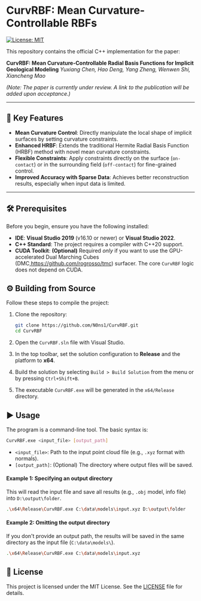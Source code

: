 # CurvRBF: Mean Curvature-Controllable RBFs

[![License: MIT](https://img.shields.io/badge/License-MIT-yellow.svg)](https://opensource.org/licenses/MIT)

This repository contains the official C++ implementation for the paper:

**CurvRBF: Mean Curvature-Controllable Radial Basis Functions for Implicit Geological Modeling**
*Yuxiang Chen, Hao Deng, Yang Zheng, Wenwen Shi, Xiancheng Mao*

*(Note: The paper is currently under review. A link to the publication will be added upon acceptance.)*


---

## 🚀 Key Features

*   **Mean Curvature Control**: Directly manipulate the local shape of implicit surfaces by setting curvature constraints.
*   **Enhanced HRBF**: Extends the traditional Hermite Radial Basis Function (HRBF) method with novel mean curvature constraints.
*   **Flexible Constraints**: Apply constraints directly on the surface (`on-contact`) or in the surrounding field (`off-contact`) for fine-grained control.
*   **Improved Accuracy with Sparse Data**: Achieves better reconstruction results, especially when input data is limited.

---

## 🛠️ Prerequisites

Before you begin, ensure you have the following installed:

*   **IDE**: **Visual Studio 2019** (v16.10 or newer) or **Visual Studio 2022**.
*   **C++ Standard**: The project requires a compiler with C++20 support.
*   **CUDA Toolkit**: **(Optional)** Required *only* if you want to use the GPU-accelerated Dual Marching Cubes (DMC,https://github.com/rogrosso/tmc) surfacer. The core `CurvRBF` logic does not depend on CUDA.

## ⚙️ Building from Source

Follow these steps to compile the project:

1.  Clone the repository:
    ```bash
    git clone https://github.com/N0ns1/CurvRBF.git
    cd CurvRBF
    ```
2.  Open the `CurvRBF.sln` file with Visual Studio.
3.  In the top toolbar, set the solution configuration to **Release** and the platform to **x64**.
    
4.  Build the solution by selecting `Build > Build Solution` from the menu or by pressing `Ctrl+Shift+B`.
5.  The executable `CurvRBF.exe` will be generated in the `x64/Release` directory.

## ▶️ Usage

The program is a command-line tool. The basic syntax is:

```bash
CurvRBF.exe <input_file> [output_path]
```

*   `<input_file>`: Path to the input point cloud file (e.g., `.xyz` format with normals).
*   `[output_path]`: (Optional) The directory where output files will be saved.

#### Example 1: Specifying an output directory

This will read the input file and save all results (e.g., `.obj` model, info file) into `D:\output\folder`.

```bash
.\x64\Release\CurvRBF.exe C:\data\models\input.xyz D:\output\folder
```

#### Example 2: Omitting the output directory

If you don't provide an output path, the results will be saved in the same directory as the input file (`C:\data\models\`).

```bash
.\x64\Release\CurvRBF.exe C:\data\models\input.xyz
```

## 📄 License

This project is licensed under the MIT License. See the [LICENSE](LICENSE) file for details.
